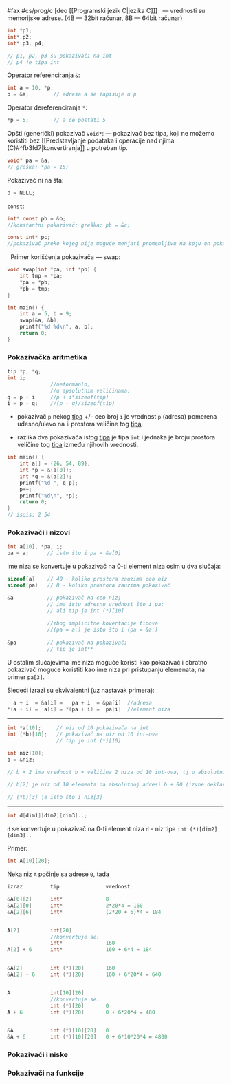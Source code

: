 #fax #cs/prog/c [deo [[Programski jezik C|jezika C]]]
$\:$
— vrednosti su memorijske adrese.
(4B — 32bit računar, 8B — 64bit računar)

```c
int *p1;
int* p2;
int* p3, p4;

// p1, p2, p3 su pokazivači na int
// p4 je tipa int
```

Operator referenciranja ```&```:
```c
int a = 10, *p;
p = &a;        // adresa a se zapisuje u p
```
Operator dereferenciranja ```*```:
```c
*p = 5;        // a će postati 5
```

Opšti (generički) pokazivač ```void*```:
— pokazivač bez tipa, koji ne možemo koristiti bez [[Predstavljanje podataka i operacije nad njima (C)#^fb3fd7|konvertiranja]] u potreban tip. 
```c
void* pa = &a;
// greška: *pa = 15;
```

Pokazivač ni na šta:
```c
p = NULL;
```

```const```:
```c
int* const pb = &b;
//konstantni pokazivač; greška: pb = &c;

const int* pc;       
//pokazivač preko kojeg nije moguće menjati promenljivu na koju on pokazuje (greška: *pc = 5;), samo čitati
```
$\:$
Primer korišćenja pokazivača — swap:
```c
void swap(int *pa, int *pb) {
	int tmp = *pa;
	*pa = *pb;
	*pb = tmp;
}

int main() {
	int a = 5, b = 9;
	swap(&a, &b);
	printf("%d %d\n", a, b);
	return 0;
}
```

### Pokazivačka aritmetika
```c
tip *p, *q;
int i;
              //neformanlo,
              //u apsolutnim veličinama:
q = p + i     //p + i*sizeof(tip)
i = p - q;    //(p - q)/sizeof(tip)
```
- pokazivač ```p``` nekog <u>tipa</u> +/- ceo broj ```i``` je vrednost ```p``` (adresa) pomerena udesno/ulevo na ```i``` prostora veličine tog <u>tipa</u>.

- razlika dva pokazivača istog <u>tipa</u> je tipa ```int``` i jednaka je broju prostora veličine tog <u>tipa</u> između njihovih vrednosti.

```c
int main() {
	int a[] = {26, 54, 89};
	int *p = &(a[0]);
	int *q = &(a[2]);
	printf("%d ", q-p);
	p++;
	printf("%d\n", *p);
	return 0;
}
// ispis: 2 54
```
### Pokazivači i nizovi
```c
int a[10], *pa, i;
pa = a;      // isto što i pa = &a[0]
```
ime niza se konvertuje u pokazivač na 0-ti element niza osim u dva slučaja:
```c
sizeof(a)    // 40 - koliko prostora zauzima ceo niz
sizeof(pa)   // 8 - koliko prostora zauzima pokazivač
```
```c
&a           // pokazivač na ceo niz;
             // ima istu adresnu vrednost što i pa;
             // ali tip je int (*)[10]
             
             //zbog implicitne kovertacije tipova
             //(pa = a;) je isto što i (pa = &a;)
             
&pa          // pokazivač na pokazivač;
             // tip je int**
```

U ostalim slučajevima ime niza moguće koristi kao pokazivač i obratno pokazivač moguće koristiti kao ime niza pri pristupanju elemenata, na primer ```pa[3]```.

Sledeći izrazi su ekvivalentni (uz nastavak primera):
```c
  a + i  = &a[i] =   pa + i  = &pa[i]  //adresa
*(a + i) =  a[i] = *(pa + i) =  pa[i]  //element niza
```
---
```c
int *a[10];     // niz od 10 pokazivača na int
int (*b)[10];   // pokazivač na niz od 10 int-ova
                // tip je int (*)[10]

int niz[10];
b = &niz;

// b + 2 ima vrednost b + veličina 2 niza od 10 int-ova, tj u absolutnim vrednostima b + 80

// b[2] je niz od 10 elementa na absolutnoj adresi b + 80 (izvne deklarisanog, samo za primer), konvertuje se u pokazivač na nulti element tog niza.

// (*b)[3] je isto što i niz[3]
```
---
```c
int d[dim1][dim2][dim3]..;
```
```d``` se konvertuje u pokazivač na 0-ti element niza ```d``` - niz tipa ```int (*)[dim2][dim3]..```

Primer:
```c
int A[10][20];
```
Neka niz ```A``` počinje sa adrese ```0```, tada
```c
izraz         tip               vrednost

&A[0][2]      int*              8
&A[2][0]      int*              2*20*4 = 160
&A[2][6]      int*              (2*20 + 6)*4 = 184


A[2]          int[20]
              //konvertuje se:
              int*              160
A[2] + 6      int*              160 + 6*4 = 184


&A[2]         int (*)[20]       160
&A[2] + 6     int (*)[20]       160 + 6*20*4 = 640 


A             int[10][20]      
              //konvertuje se:
	          int (*)[20]       0
A + 6         int (*)[20]       0 + 6*20*4 = 480


&A            int (*)[10][20]   0
&A + 6        int (*)[10][20]   0 + 6*10*20*4 = 4800
```
### Pokazivači i niske

### Pokazivači na funkcije
